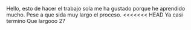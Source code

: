 
Hello, esto de hacer el trabajo sola me ha gustado porque he aprendido mucho.
 Pese a que sida muy largo el proceso. 
<<<<<<< HEAD
 Ya casi termino
 Que largooo 
 27
